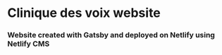 # Clinique des voix website

### Website created with Gatsby and deployed on Netlify using Netlify CMS